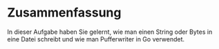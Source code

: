 # Zusammenfassung

In dieser Aufgabe haben Sie gelernt, wie man einen String oder Bytes in eine Datei schreibt und wie man Pufferwriter in Go verwendet.

